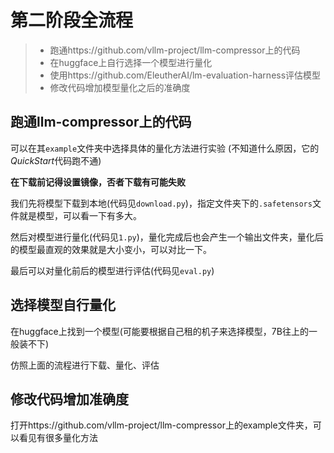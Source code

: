 # 第二阶段全流程

> - 跑通https://github.com/vllm-project/llm-compressor上的代码
> - 在huggface上自行选择一个模型进行量化
> - 使用https://github.com/EleutherAI/lm-evaluation-harness评估模型
> - 修改代码增加模型量化之后的准确度

## 跑通llm-compressor上的代码
可以在其`example`文件夹中选择具体的量化方法进行实验 (不知道什么原因，它的*QuickStart*代码跑不通)

**在下载前记得设置镜像，否者下载有可能失败**

我们先将模型下载到本地(代码见`download.py`)，指定文件夹下的`.safetensors`文件就是模型，可以看一下有多大。

然后对模型进行量化(代码见`1.py`)，量化完成后也会产生一个输出文件夹，量化后的模型最直观的效果就是大小变小，可以对比一下。

最后可以对量化前后的模型进行评估(代码见`eval.py`)

## 选择模型自行量化
在huggface上找到一个模型(可能要根据自己租的机子来选择模型，7B往上的一般装不下)

仿照上面的流程进行下载、量化、评估

## 修改代码增加准确度
打开https://github.com/vllm-project/llm-compressor上的example文件夹，可以看见有很多量化方法
